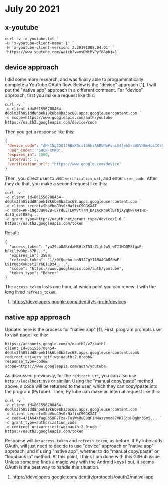 # July 20 2021

## x-youtube

~~~
curl -v -o youtube.txt `
-H 'x-youtube-client-name: 1' `
-H 'x-youtube-client-version: 2.20191008.04.01' `
'https://www.youtube.com/watch?v=mvDWtMVPyf8&pbj=1'
~~~

## device approach

I did some more research, and was finally able to programmatically complete a
YouTube OAuth flow. Below is the "device" approach [1], I will put the "native
app" approach in a different comment. For "device" approach, first you make a
request like this:

~~~
curl -v `
-d client_id=861556708454-d6dlm3lh05idd8npek18k6be8ba3oc68.apps.googleusercontent.com `
-d scope=https://www.googleapis.com/auth/youtube `
https://oauth2.googleapis.com/device/code
~~~

Then you get a response like this:

~~~json
{
 "device_code": "AH-1Ng2OQIJRBmX0cs1b6hzAABUNpPvuiX4fehXraWUVNAe4oiIOkQPkcRV...",
 "user_code": "SHCN-XMKQ",
 "expires_in": 1800,
 "interval": 5,
 "verification_url": "https://www.google.com/device"
}
~~~

Then, you direct user to visit `verification_url`, and enter `user_code`. After
they do that, you make a second request like this:

~~~
curl -v `
-d client_id=861556708454-d6dlm3lh05idd8npek18k6be8ba3oc68.apps.googleusercontent.com `
-d client_secret=SboVhoG9s0rNafixCSGGKXAT `
-d code=AH-1Ng33Q8eEB-u7rdEETLWW7tTrM_DA1KcRnaklBTbjXyqbwFK41Hc-4afQ_qzfR8Eq... `
-d grant_type=http://oauth.net/grant_type/device/1.0 `
https://oauth2.googleapis.com/token
~~~

Result:

~~~
{
  "access_token": "ya29.a0ARrdaM8HlXT53-Zijh2w5_wTI1MDQM8lgwP-bFkLliw0hp-67R...",
  "expires_in": 3599,
  "refresh_token": "1//0fQueho-bnN3JCgYIARAAGA8SNwF-L9Ir0ebXoRbstIFr6E1LDz4_...",
  "scope": "https://www.googleapis.com/auth/youtube",
  "token_type": "Bearer"
}
~~~

The `access_token` lasts one hour, at which point you can renew it with the
long lived `refresh_token`.

1. https://developers.google.com/identity/sign-in/devices

## native app approach

Update: here is the process for "native app" [1]. First, program prompts user
to visit page like this:

~~~
https://accounts.google.com/o/oauth2/v2/auth?
client_id=861556708454-d6dlm3lh05idd8npek18k6be8ba3oc68.apps.googleusercontent.com&
redirect_uri=urn:ietf:wg:oauth:2.0:oob&
response_type=code&
scope=https://www.googleapis.com/auth/youtube
~~~

As discussed previously, for the `redirect_uri`, you can also use
`http://localhost:999` or similar. Using the "manual copy/paste" method above,
a code will be returned to the user, which they can copy/paste into the program
(PyTube). Then, PyTube can make an internal request like this:

~~~
curl -v `
-d client_id=861556708454-d6dlm3lh05idd8npek18k6be8ba3oc68.apps.googleusercontent.com `
-d client_secret=SboVhoG9s0rNafixCSGGKXAT `
-d code=4/1AX4XfWgGbS8R7Fza-TojWaRuE0QFiN4asvmmc07VKlSjsH0ghn3Sm5... `
-d grant_type=authorization_code `
-d redirect_uri=urn:ietf:wg:oauth:2.0:oob `
https://oauth2.googleapis.com/token
~~~

Response will be `access_token` and `refresh_token`, as before. If PyTube adds
OAuth, will just need to decide to use "device" approach or "native app"
approach, and if using "native app", whether to do "manual copy/paste" or
"loopback ip" method. At this point, I think I am done with this GitHub issue.
Unless someone finds a magic way with the Android keys I put, it seems OAuth is
the best way to handle this situation.

1. https://developers.google.com/identity/protocols/oauth2/native-app
